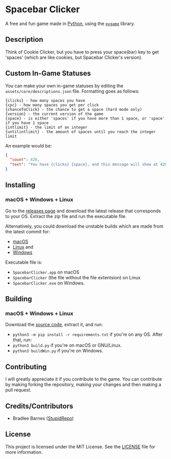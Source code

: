 # Spacebar Clicker
A free and fun game made in [Python][py], using the [`pygame`][pg] library.
## Description
Think of Cookie Clicker, but you have to press your space(bar) key to get 'spaces' (which are like cookies, but Spacebar Clicker's version).
## Custom In-Game Statuses
You can make your own in-game statuses by editing the `assets/core/descriptions.json` file.
Formatting goes as follows:
```
{clicks} - how many spaces you have
{cpc} - how many spaces you get per click
{chanceToClick} - the chance to get a space (hard mode only)
{version} - the current version of the game
{space} - is either 'spaces' if you have more than 1 space, or 'space' if you have 1 space
{intlimit} - the limit of an integer
{untilintlimit} - the amount of spaces until you reach the integer limit
```
An example would be:
```json
{
  "count": 420,
  "text": "You have {clicks} {space}, and this message will show at 420+ spaces!"
}
```
## Installing
### macOS + Windows + Linux
Go to the [releases page][rel] and download the latest release that corresponds to your OS. Extract the zip file and run the executable file.

Alternatively, you could download the unstable builds which are made from the latest commit for:
- [macOS][mac]
- [Linux][lin]
and
- [Windows][win]

Executable file is:
- `SpacebarClicker.app` on macOS
- `SpacebarClicker` (the file without the file extentsion) on Linux
- `SpacebarClicker.exe` on Windows.
## Building
### macOS + Windows + Linux
Download the [source code](https://github.com/StupidRepo/SpacebarClicker/archive/refs/heads/main.zip), extract it, and run:
- `python3 -m pip install -r requirements.txt` if you're on any OS.
After that, run:
- `python3 build.py` if you're on macOS or GNU/Linux.
- `python3 buildWin.py` if you're on Windows.
## Contributing
I will greatly appreciate it if you contribute to the game.
You can contribute by making forking the repository, making your changes and then making a pull request.
## Credits/Contributors
- Bradlee Barnes ([StupidRepo][bb-sr])
## License
This project is licensed under the MIT License. See the [LICENSE](LICENSE.md) file for more information.

[py]: https://www.python.org/
[pg]: https://www.pygame.org/
[source]: https://github.com/StupidRepo/SpacebarClicker/archive/refs/heads/main.zip
[mac]: https://nightly.link/StupidRepo/SpacebarClicker/workflows/main/main/SpacebarClicker-macOS.zip
[win]: https://nightly.link/StupidRepo/SpacebarClicker/workflows/main/main/SpacebarClicker-Windows.zip
[lin]: https://nightly.link/StupidRepo/SpacebarClicker/workflows/main/main/SpacebarClicker-Linux.zip
[rel]: https://github.com/StupidRepo/SpacebarClicker/releases/latest
[bb-sr]: https://github.com/StupidRepo/